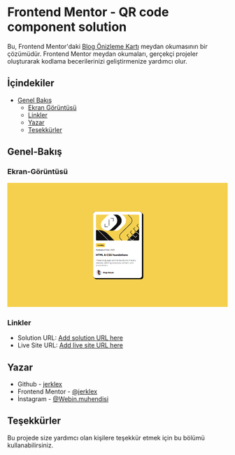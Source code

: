 # Frontend Mentor - QR code component solution

Bu, Frontend Mentor'daki [Blog Önizleme Kartı](https://www.frontendmentor.io/challenges/blog-preview-card-ckPaj01IcS) meydan okumasının bir çözümüdür. Frontend Mentor meydan okumaları, gerçekçi projeler oluşturarak kodlama becerilerinizi geliştirmenize yardımcı olur.

## İçindekiler

- [Genel Bakış](#genel-bakış)
  - [Ekran Görüntüsü](#ekran-görüntüsü)
  - [Linkler](#linkler)
  - [Yazar](#yazar)
  - [Teşekkürler](#teşekkürler)

## Genel-Bakış

### Ekran-Görüntüsü

![](assets/ss.png)


### Linkler

- Solution URL: [Add solution URL here](https://www.frontendmentor.io/challenges/blog-preview-card-ckPaj01IcS)
- Live Site URL: [Add live site URL here](https://jerklex.github.io/blog-preview-card-main/)


## Yazar

- Github - [jerklex](https://github.com/jerklex)
- Frontend Mentor - [@jerklex](https://www.frontendmentor.io/profile/jerklex)
- İnstagram - [@Webin.muhendisi](https://www.instagram.com/webin.muhendisi/)


## Teşekkürler

Bu projede size yardımcı olan kişilere teşekkür etmek için bu bölümü kullanabilirsiniz.